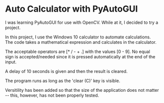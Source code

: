 # **Auto Calculator with PyAutoGUI**
I was learning PyAutoGUI for use with OpenCV. While at it, I decided to try a project.

In this project, I use the Windows 10 calculator to automate calculations. The code takes a mathematical expression and calculates in the calculator.

The acceptable operators are [* / - + .] with the values [0 - 9]. No equal sign is accepted/needed since it is pressed automatically at the end of the input.

A delay of 10 seconds is given and then the result is cleared.

The program runs as long as the 'clear (C)' key is visible.

Versitility has been added so that the size of the application does not matter -- this, however, has not been properly tested.
